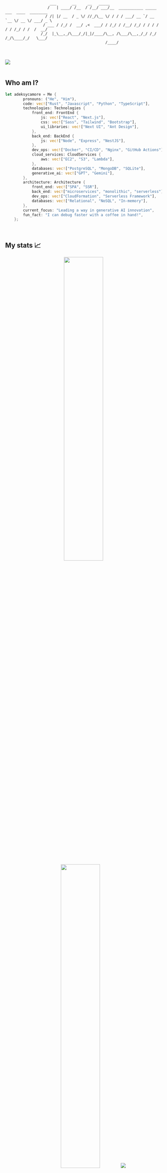 ```
                    ___       __     __   _____                                          
                   /   | ____/ /__  / /__/ ___/__  ___________ _____ ___  ____  ________ 
                  / /| |/ __  / _ \/ //_/\__ \/ / / / ___/ __ `/ __ `__ \/ __ \/ ___/ _ \
                 / ___ / /_/ /  __/ ,<  ___/ / /_/ / /__/ /_/ / / / / / / /_/ / /  /  __/
                /_/  |_\__,_/\___/_/|_|/____/\__, /\___/\__,_/_/ /_/ /_/\____/_/   \___/ 
                                             /____/                                       
```
</br>
</br>
  <a href="https://git.io/typing-svg">
    <img src="https://readme-typing-svg.herokuapp.com/?lines=Hello,+There!+👋;This+is+Adrian;Nice+to+meet+you!&center=true&size=30&color=1F6FEB">
  </a>
</br>
</br>

## Who am I? 
``` rust
let adeksycamore = Me {
        pronouns: ("He", "Him"),
        code: vec!["Rust", "Javascript", "Python", "TypeScript"],
        technologies: Technologies {
            front_end: FrontEnd {
                js: vec!["React", "Next.js"],
                css: vec!["Sass", "Tailwind", "Bootstrap"],
                ui_libraries: vec!["Next UI", "Ant Design"],
            },
            back_end: BackEnd {
                js: vec!["Node", "Express", "NestJS"],
            },
            dev_ops: vec!["Docker", "CI/CD", "Nginx", "GitHub Actions"],
            cloud_services: CloudServices {
                aws: vec!["EC2", "S3", "Lambda"],
            },
            databases: vec!["PostgreSQL", "MongoDB", "SQLite"],
            generative_ai: vec!["GPT", "Gemini"],
        },
        architecture: Architecture {
            front_end: vec!["SPA", "SSR"],
            back_end: vec!["microservices", "monolithic", "serverless"],
            dev_ops: vec!["CloudFormation", "Serverless Framework"],
            databases: vec!["Relational", "NoSQL", "In-memory"],
        },
        current_focus: "Leading a way in generative AI innovation",
        fun_fact: "I can debug faster with a coffee in hand!",
    };
```

</br>

## My stats 📈
<p align="center">
  <img height="50%" width="auto" src ="https://github-readme-stats.vercel.app/api?username=adeksycamore&show_icons=true&count_private=true&theme=github-dark-blue&hide_border=true&hide=issues,contribs&bg_color=00000000">
  <img height="50%" width="auto" src ="https://github-readme-stats.vercel.app/api/top-langs/?username=adeksycamore&layout=compact&hide_border=true&theme=github-dark-blue&bg_color=00000000&langs_count=6&hide=jupyter%20notebook,tex,css,php&exclude_repo=Pacman-AI">
  <img src ="https://github-readme-streak-stats.herokuapp.com?user=adeksycamore&theme=github-dark-blue&hide_border=true&background=FFFFFF00">
  <br>
  <br>
</p>

<details>
<summary><b>Github trophy</b></summary>
</br>

[![trophy](https://github-profile-trophy.vercel.app/?username=adeksycamore&theme=oldie&row=1&column=7)](https://github.com/ryo-ma/github-profile-trophy)
</details>